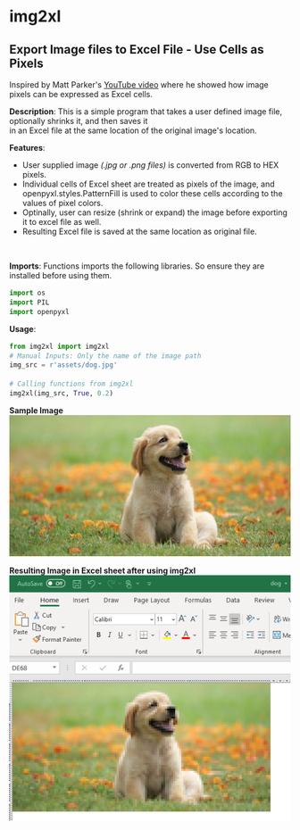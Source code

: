 # img2xl
## Export Image files to Excel File - Use Cells as Pixels

Inspired by Matt Parker's [YouTube video](https://www.youtube.com/watch?v=UBX2QQHlQ_I) where he showed how image pixels can be expressed as Excel cells.



**Description**: This is a simple program that takes a user defined image file, optionally shrinks it, and then saves it<br>
             in an Excel file at the same location of the original image's location.

**Features**: <br>
- User supplied image _(.jpg or .png files)_ is converted from RGB to HEX pixels.<br>
- Individual cells of Excel sheet are treated as pixels of the image, and openpyxl.styles.PatternFill is used to color these cells according to the values of pixel colors.<br>
- Optinally, user can resize (shrink or expand) the image before exporting it to excel file as well.<br>
- Resulting Excel file is saved at the same location as original file.<br>
<br>

**Imports**: Functions imports the following libraries. So ensure they are installed before using them.
```Python
import os
import PIL
import openpyxl
```

**Usage**: 
```Python
from img2xl import img2xl
# Manual Inputs: Only the name of the image path
img_src = r'assets/dog.jpg'

# Calling functions from img2xl
img2xl(img_src, True, 0.2)
```

**Sample Image**<br>
![Sample Image](assets/dog.jpg)

**Resulting Image in Excel sheet after using img2xl**<br>
![Results of img2xl](screenshots/dog_after_img2xl.png)
